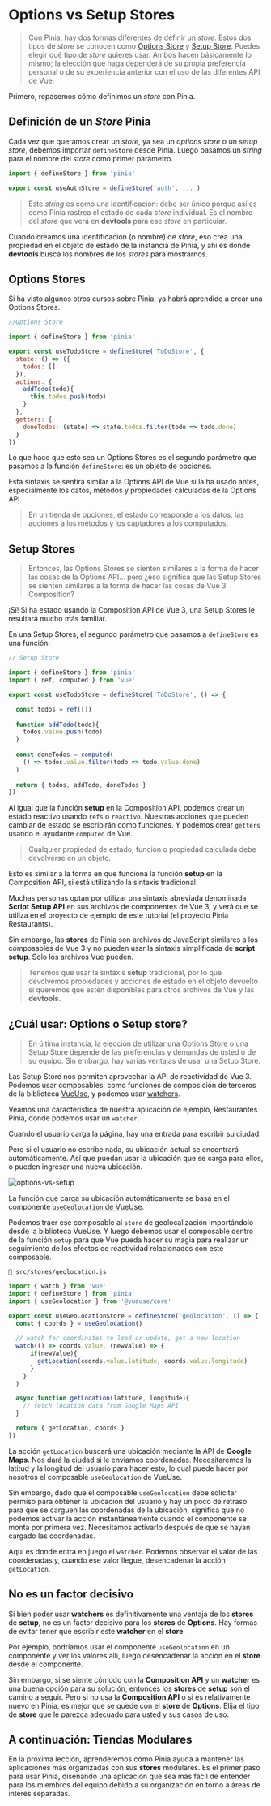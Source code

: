 # Options vs Setup Stores

>Con Pinia, hay dos formas diferentes de definir un _store_. Estos dos tipos de _store_ se conocen como [Options Store](https://pinia.vuejs.org/core-concepts/#option-stores) y [Setup Store](https://pinia.vuejs.org/core-concepts/#setup-stores). Puedes elegir qué tipo de _store_ quieres usar. Ambos hacen básicamente lo mismo; la elección que haga dependerá de su propia preferencia personal o de su experiencia anterior con el uso de las diferentes API de Vue.

Primero, repasemos cómo definimos un _store_ con Pinia.

## Definición de un _Store_ Pinia

Cada vez que queramos crear un _store_, ya sea un _options store_ o un _setup store_, debemos importar `defineStore` desde Pinia. Luego pasamos un _string_ para el nombre del _store_ como primer parámetro.

```js
import { defineStore } from 'pinia'

export const useAuthStore = defineStore('auth', ... )
```

>Este _string_ es como una identificación: debe ser único porque así es como Pinia rastrea el estado de cada _store_ individual. Es el nombre del _store_ que verá en **devtools** para ese _store_ en particular.

Cuando creamos una identificación (o nombre) de _store_, eso crea una propiedad en el objeto de estado de la instancia de Pinia, y ahí es donde **devtools** busca los nombres de los _stores_ para mostrarnos.

## Options Stores

Si ha visto algunos otros cursos sobre Pinia, ya habrá aprendido a crear una Options Stores.

```js
//Options Store

import { defineStore } from 'pinia'

export const useTodoStore = defineStore('ToDoStore', {
  state: () => ({
    todos: []
  }),
  actions: {
    addTodo(todo){
      this.todos.push(todo)
    }
  },
  getters: {
    doneTodos: (state) => state.todos.filter(todo => todo.done) 
  }
})
```

Lo que hace que esto sea un Options Stores es el segundo parámetro que pasamos a la función `defineStore`: es un objeto de opciones.

Esta sintaxis se sentirá similar a la Options API de Vue si la ha usado antes, especialmente los datos, métodos y propiedades calculadas de la Options API.

>En un tienda de opciones, el estado corresponde a los datos, las acciones a los métodos y los captadores a los computados.

## Setup Stores

>Entonces, las Options Stores se sienten similares a la forma de hacer las cosas de la Options API... pero ¿eso significa que las Setup Stores se sienten similares a la forma de hacer las cosas de Vue 3 Composition?

¡Sí! Si ha estado usando la Composition API de Vue 3, una Setup Stores le resultará mucho más familiar.

En una Setup Stores, el segundo parámetro que pasamos a `defineStore` es una función:

```js
// Setup Store

import { defineStore } from 'pinia'
import { ref, computed } from 'vue'

export const useTodoStore = defineStore('ToDoStore', () => {

  const todos = ref([])
  
  function addTodo(todo){
    todos.value.push(todo)
  }
  
  const doneTodos = computed(
    () => todos.value.filter(todo => todo.value.done)
  )
  
  return { todos, addTodo, doneTodos }
})
```

Al igual que la función **setup** en la Composition API, podemos crear un estado reactivo usando `refs` o `reactivo`. Nuestras acciones que pueden cambiar de estado se escribirán como funciones. Y podemos crear `getters` usando el ayudante `computed` de Vue.

>Cualquier propiedad de estado, función o propiedad calculada debe devolverse en un objeto.

Esto es similar a la forma en que funciona la función **setup** en la Composition API, si está utilizando la sintaxis tradicional.

Muchas personas optan por utilizar una sintaxis abreviada denominada **Script Setup API** en sus archivos de componentes de Vue 3, y verá que se utiliza en el proyecto de ejemplo de este tutorial (el proyecto Pinia Restaurants).

Sin embargo, las **stores** de Pinia son archivos de JavaScript similares a los composables de Vue 3 y no pueden usar la sintaxis simplificada de **script setup**. Solo los archivos Vue pueden.

>Tenemos que usar la sintaxis **setup** tradicional, por lo que devolvemos propiedades y acciones de estado en el objeto devuelto si queremos que estén disponibles para otros archivos de Vue y las **devtools**.

## ¿Cuál usar: Options o Setup store?

>En última instancia, la elección de utilizar una Options Store o una Setup Store depende de las preferencias y demandas de usted o de su equipo. Sin embargo, hay varias ventajas de usar una Setup Store.

Las Setup Store nos permiten aprovechar la API de reactividad de Vue 3. Podemos usar composables, como funciones de composición de terceros de la biblioteca [VueUse](https://vueuse.org/), y podemos usar [watchers](https://vuejs.org/guide/essentials/watchers.html).

Veamos una característica de nuestra aplicación de ejemplo, Restaurantes Pinia, donde podemos usar un `watcher`.

Cuando el usuario carga la página, hay una entrada para escribir su ciudad.

Pero si el usuario no escribe nada, su ubicación actual se encontrará automáticamente. Así que puedan usar la ubicación que se carga para ellos, o pueden ingresar una nueva ubicación.

![options-vs-setup](./img/options-vs-setup.jpg)

La función que carga su ubicación automáticamente se basa en el componente [`useGeolocation` de VueUse](https://vueuse.org/core/useGeolocation/).

Podemos traer ese composable al `store` de geolocalización importándolo desde la biblioteca VueUse. Y luego debemos usar el composable dentro de la función `setup` para que Vue pueda hacer su magia para realizar un seguimiento de los efectos de reactividad relacionados con este composable.

`📄 src/stores/geolocation.js`

```js
import { watch } from 'vue'
import { defineStore } from 'pinia'
import { useGeolocation } from '@vueuse/core'

export const useGeoLocationStore = defineStore('geolocation', () => {
  const { coords } = useGeolocation()
  
  // watch for coordinates to load or update, get a new location
  watch(() => coords.value, (newValue) => {
      if(newValue){
        getLocation(coords.value.latitude, coords.value.longitude)
      }
    }
  )

  async function getLocation(latitude, longitude){
    // fetch location data from Google Maps API
  }

  return { getLocation, coords }
})
```

La acción `getLocation` buscará una ubicación mediante la API de **Google Maps**. Nos dará la ciudad si le enviamos coordenadas. Necesitaremos la latitud y la longitud del usuario para hacer esto, lo cual puede hacer por nosotros el composable `useGeolocation` de VueUse.

Sin embargo, dado que el composable `useGeolocation` debe solicitar permiso para obtener la ubicación del usuario y hay un poco de retraso para que se carguen las coordenadas de la ubicación, significa que no podemos activar la acción instantáneamente cuando el componente se monta por primera vez. Necesitamos activarlo después de que se hayan cargado las coordenadas.

Aquí es donde entra en juego el `watcher`. Podemos observar el valor de las coordenadas y, cuando ese valor llegue, desencadenar la acción `getLocation`.

## No es un factor decisivo

Si bien poder usar **watchers** es definitivamente una ventaja de los **stores** de **setup**, no es un factor decisivo para los **stores** de **Options**. Hay formas de evitar tener que escribir este **watcher** en el **store**.

Por ejemplo, podríamos usar el componente `useGeolocation` en un componente y ver los valores allí, luego desencadenar la acción en el **store** desde el componente.

Sin embargo, si se siente cómodo con la **Composition API** y un **watcher** es una buena opción para su solución, entonces los **stores** de **setup** son el camino a seguir. Pero si no usa la **Composition API** o si es relativamente nuevo en Pinia, es mejor que se quede con el **store** de **Options**. Elija el tipo de **store** que le parezca adecuado para usted y sus casos de uso.

## A continuación: Tiendas Modulares

En la próxima lección, aprenderemos cómo Pinia ayuda a mantener las aplicaciones más organizadas con sus **stores** modulares. Es el primer paso para usar Pinia, diseñando una aplicación que sea más fácil de entender para los miembros del equipo debido a su organización en torno a áreas de interés separadas.
